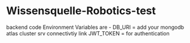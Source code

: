 # Wissensquelle-Robotics-test
backend code
Environment Variables are -
DB_URI = add your mongodb atlas cluster srv connectivtiy link
JWT_TOKEN = for authentication
